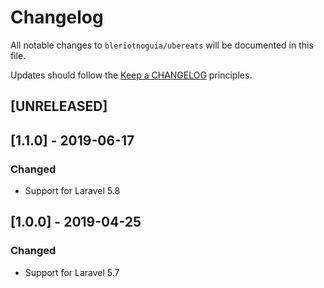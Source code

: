 # Changelog

All notable changes to `bleriotnoguia/ubereats` will be documented in this file.

Updates should follow the [Keep a CHANGELOG](http://keepachangelog.com/) principles.

## [UNRELEASED]

## [1.1.0] - 2019-06-17

### Changed
- Support for Laravel 5.8 

## [1.0.0] - 2019-04-25

### Changed
- Support for Laravel 5.7 